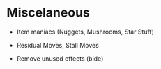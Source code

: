 # Miscelaneous
* Item maniacs (Nuggets, Mushrooms, Star Stuff)

* Residual Moves, Stall Moves
* Remove unused effects (bide)
